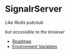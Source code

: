 # SignalrServer

*Like Redis pub/sub*

*but accessible to the browser*


* [Roadmap](Roadmap.md)
* [Environment Variables](EnvironmentVars.md)